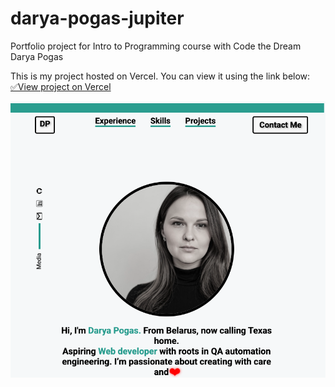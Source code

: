 # darya-pogas-jupiter

Portfolio project for Intro to Programming course with Code the Dream
Darya Pogas


This is my project hosted on Vercel. You can view it using the link below:
[✅View project on Vercel](darya-pogas-jupiter.vercel.app)

![main page](src/img/Screenshot.png)
